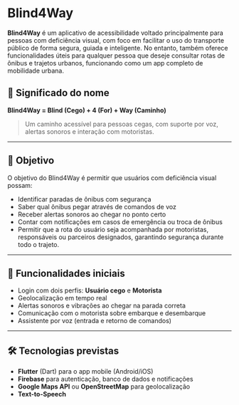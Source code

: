 # Blind4Way

**Blind4Way** é um aplicativo de acessibilidade voltado principalmente para pessoas com deficiência visual, com foco em facilitar o uso do transporte público de forma segura, guiada e inteligente. No entanto, também oferece funcionalidades úteis para qualquer pessoa que deseje consultar rotas de ônibus e trajetos urbanos, funcionando como um app completo de mobilidade urbana.

## 🧠 Significado do nome

**Blind4Way = Blind (Cego) + 4 (For) + Way (Caminho)**  
> Um caminho acessível para pessoas cegas, com suporte por voz, alertas sonoros e interação com motoristas.

---

## 🚀 Objetivo

O objetivo do Blind4Way é permitir que usuários com deficiência visual possam:

- Identificar paradas de ônibus com segurança
- Saber qual ônibus pegar através de comandos de voz
- Receber alertas sonoros ao chegar no ponto certo
- Contar com notificações em casos de emergência ou troca de ônibus
- Permitir que a rota do usuário seja acompanhada por motoristas, responsáveis ou parceiros designados, garantindo segurança durante todo o trajeto.

---

## 📱 Funcionalidades iniciais

- Login com dois perfis: **Usuário cego** e **Motorista**
- Geolocalização em tempo real
- Alertas sonoros e vibrações ao chegar na parada correta
- Comunicação com o motorista sobre embarque e desembarque
- Assistente por voz (entrada e retorno de comandos)

---

## 🛠️ Tecnologias previstas

- **Flutter** (Dart) para o app mobile (Android/iOS)
- **Firebase** para autenticação, banco de dados e notificações
- **Google Maps API** ou **OpenStreetMap** para geolocalização
- **Text-to-Speech**
